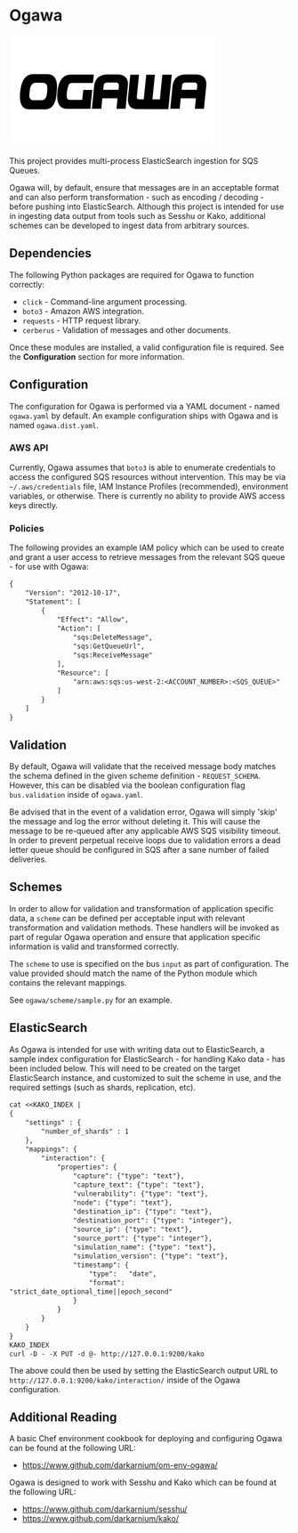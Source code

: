 # Ogawa

![Ogawa](docs/images/ogawa.png?raw=true)

This project provides multi-process ElasticSearch ingestion for SQS Queues.

 Ogawa will, by default, ensure that messages are in an acceptable format and can also perform transformation - such as encoding / decoding - before pushing into ElasticSearch. Although this project is intended for use in ingesting data output from tools such as Sesshu or Kako, additional schemes can be developed to ingest data from arbitrary sources.

## Dependencies

The following Python packages are required for Ogawa to function correctly:

* `click` - Command-line argument processing.
* `boto3` - Amazon AWS integration.
* `requests` - HTTP request library.
* `cerberus` - Validation of messages and other documents.

Once these modules are installed, a valid configuration file is required. See the **Configuration** section for more information.

## Configuration

The configuration for Ogawa is performed via a YAML document - named `ogawa.yaml` by default. An example configuration ships with Ogawa and is named `ogawa.dist.yaml`.

### AWS API

Currently, Ogawa assumes that `boto3` is able to enumerate credentials to access the configured SQS resources without intervention. This may be via `~/.aws/credentials` file, IAM Instance Profiles (recommended), environment variables, or otherwise. There is currently no ability to provide AWS access keys directly.

### Policies

The following provides an example IAM policy which can be used to create and grant a user access to retrieve messages from the relevant SQS queue - for use with Ogawa:

```
{
    "Version": "2012-10-17",
    "Statement": [
        {
            "Effect": "Allow",
            "Action": [
                "sqs:DeleteMessage",
                "sqs:GetQueueUrl",
                "sqs:ReceiveMessage"
            ],
            "Resource": [
                "arn:aws:sqs:us-west-2:<ACCOUNT_NUMBER>:<SQS_QUEUE>"
            ]
        }
    ]
}
```

## Validation

By default, Ogawa will validate that the received message body matches the schema defined in the given scheme definition - `REQUEST_SCHEMA`. However, this can be disabled via the boolean configuration flag `bus.validation` inside of `ogawa.yaml`.

Be advised that in the event of a validation error, Ogawa will simply 'skip' the message and log the error without deleting it. This will cause the message to be re-queued after any applicable AWS SQS visibility timeout. In order to prevent perpetual receive loops due to validation errors a dead letter queue should be configured in SQS after a sane number of failed deliveries.

## Schemes

In order to allow for validation and transformation of application specific data, a `scheme` can be defined per acceptable input with relevant transformation and validation methods. These handlers will be invoked as part of regular Ogawa operation and ensure that application specific information is valid and transformed correctly.

The `scheme` to use is specified on the bus `input` as part of configuration. The value provided should match the name of the Python module which contains the relevant mappings.

See `ogawa/scheme/sample.py` for an example.

## ElasticSearch

As Ogawa is intended for use with writing data out to ElasticSearch, a sample index configuration for ElasticSearch - for handling Kako data - has been included below. This will need to be created on the target ElasticSearch instance, and customized to suit the scheme in use, and the required settings (such as shards, replication, etc).

```
cat <<KAKO_INDEX |
{
    "settings" : {
        "number_of_shards" : 1
    },
    "mappings": {
        "interaction": {
            "properties": {
                "capture": {"type": "text"},
                "capture_text": {"type": "text"},
                "vulnerability": {"type": "text"},
                "node": {"type": "text"},
                "destination_ip": {"type": "text"},
                "destination_port": {"type": "integer"},
                "source_ip": {"type": "text"},
                "source_port": {"type": "integer"},
                "simulation_name": {"type": "text"},
                "simulation_version": {"type": "text"},
                "timestamp": {
                    "type":   "date",
                    "format": "strict_date_optional_time||epoch_second"
                }
            }
        }
    }
}
KAKO_INDEX
curl -D - -X PUT -d @- http://127.0.0.1:9200/kako
```

The above could then be used by setting the ElasticSearch output URL to `http://127.0.0.1:9200/kako/interaction/` inside of the Ogawa configuration.

## Additional Reading

A basic Chef environment cookbook for deploying and configuring Ogawa can be found at the following URL:

* https://www.github.com/darkarnium/om-env-ogawa/

Ogawa is designed to work with Sesshu and Kako which can be found at the following URL:

* https://www.github.com/darkarnium/sesshu/
* https://www.github.com/darkarnium/kako/
